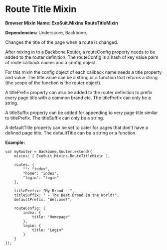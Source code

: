 # Route Title Mixin

**Browser Mixin Name: ExoSuit.Mixins.RouteTitleMixin**

**Dependencies:** Underscore, Backbone.

Changes the title of the page when a route is changed.

After mixing in to a Backbone Router, a routeConfig property needs to be added to the router definition. The routeConfig is a hash of key value pairs of route callback names and a config object.  

For this mixin the config object of each callback name needs a title property and value. The title value can be a string or a function that returns a string (the scope of the function is the router object).

A titlePrefix property can also be added to the router definition to prefix every page title with a common brand etc. The titlePrefix can only be a string.

A titleSuffix property can be added for appending to very page title similar to titlePrefix. The titleSuffix can only be a string.

A defaultTitle property can be set to cater for pages that don't have a defined page title. The defaultTitle can be a string or a function.

**Example:**

    var myRouter = Backbone.Router.extend({
        mixins: [ ExoSuit.Mixins.RouteTitleMixin ],

        routes: {
            "": "index",
            "home": "index",
            "login": "login"
        },

        titlePrefix: "My Brand - ",
        titleSuffix: " - The Best Brand in the World!",
        defaultPrefix: "Welcome!",

        routeConfig: {
            index: {
                title: "Homepage"
            },
            login: {
                title: "Login"
            }
        }
    });
